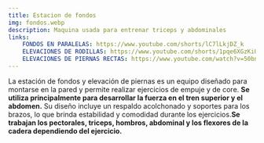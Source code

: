 ```yaml
--- 
title: Estacion de fondos
img: fondos.webp
description: Maquina usada para entrenar triceps y abdominales
links:
    FONDOS EN PARALELAS: https://www.youtube.com/shorts/lC7lLkjDZ_k
    ELEVACIONES DE RODILLAS: https://www.youtube.com/shorts/1pqe6XGzKiU
    ELEVACIONES DE PIERNAS RECTAS: https://www.youtube.com/watch?v=50bnuJRDbaw
---
```

La estación de fondos y elevación de piernas es un equipo diseñado para montarse en la pared y permite realizar ejercicios de empuje y de core. **Se utiliza principalmente para desarrollar la fuerza en el tren superior y el abdomen.** Su diseño incluye un respaldo acolchonado y soportes para los brazos, lo que brinda estabilidad y comodidad durante los ejercicios.**Se trabajan los pectorales, triceps, hombros, abdominal y los flexores de la cadera dependiendo del ejercicio.**

